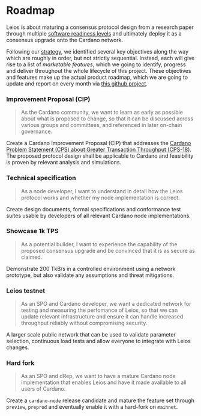 # Roadmap

Leios is about maturing a consensus protocol design from a research paper
through multiple [software readiness
levels](https://committees.docs.intersectmbo.org/intersect-technical-steering-committee/technical-roadmap/project-cards-explained/software-readiness-level)
and ultimately deploy it as a consensus upgrade onto the Cardano network.

Following our [strategy](./strategy.md), we identified several key objectives
along the way which are roughly in order, but not strictly sequential. Instead,
each will give rise to a list of _marketable features_, which we going to
identify, progress and deliver throughout the whole lifecycle of this project.
These objectives and features make up the actual product roadmap, which we are
going to update and report on every month via [this github
project](https://github.com/orgs/input-output-hk/projects/167).

<!-- TODO: go into more detail on why each objective is important and also what's in scope -->

### Improvement Proposal (CIP)

> As the Cardano community, we want to learn as early as possible about what is proposed to change, so that it can be discussed across various groups and committees, and referenced in later on-chain governance.

Create a Cardano Improvement Proposal (CIP) that addresses the [Cardano Problem Statement (CPS) about Greater Transaction Throughput (CPS-18)](https://github.com/cardano-scaling/CIPs/blob/master/CPS-0018/README.md). The proposed protocol design shall be applicable to Cardano and feasibility is proven by relevant analysis and simulations.

### Technical specification

> As a node developer, I want to understand in detail how the Leios protocol works and whether my node implementation is correct.

Create design documents, formal specifications and conformance test suites usable by developers of all relevant Cardano node implementations.

### Showcase 1k TPS

> As a potential builder, I want to experience the capability of the proposed consensus upgrade and be convinced that it is as secure as claimed.

Demonstrate 200 TkB/s in a controlled environment using a network prototype, but also validate any assumptions and threat mitigations.

### Leios testnet

> As an SPO and Cardano developer, we want a dedicated network for testing and measuring the perfomance of Leios, so that we can update relevant infrastructure and ensure it can handle increased throughput reliably without compromising security.

A larger scale public network that can be used to validate parameter selection, continuous load tests and allow everyone to integrate with Leios changes.

### Hard fork

> As an SPO and dRep, we want to have a mature Cardano node implementation that enables Leios and have it made available to all users of Cardano.

Create a `cardano-node` release candidate and mature the feature set through `preview`, `preprod` and eventually enable it with a hard-fork on `mainnet`.
